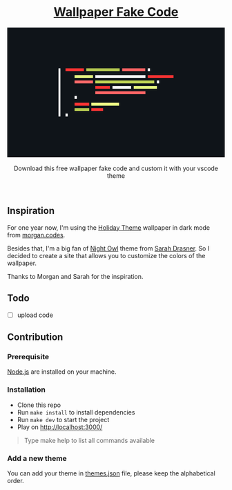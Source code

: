 <div align="center">
    <h1><a href="https://wallpaper-fake-code.vercel.app/">Wallpaper Fake Code</a></h1>

<img
    height="300"
    width="600"
    alt="Wallpaper Fake Code"
    src="./wallpaper-fake-code.png"
/>

<p>Download this free wallpaper fake code and custom it with your vscode theme</p>

<br />
</div>

## Inspiration

For one year now, I'm using the [Holiday Theme](https://www.morgan.codes/wallpapers/) wallpaper in dark mode from
[morgan.codes](https://www.instagram.com/morgan.codes/).

Besides that, I'm a big fan of [Night Owl](https://github.com/sdras/night-owl-vscode-theme) theme from [Sarah Drasner](https://twitter.com/sarah_edo). So I decided to create a site that allows you to customize the colors of the wallpaper.

Thanks to Morgan and Sarah for the inspiration.

## Todo

-   [ ] upload code

## Contribution

### Prerequisite

[Node.js](https://nodejs.org/en/) are installed on your machine.

### Installation

-   Clone this repo
-   Run `make install` to install dependencies
-   Run `make dev` to start the project
-   Play on [http://localhost:3000/](http://localhost:3000/)

> Type make help to list all commands available

### Add a new theme

You can add your theme in [themes.json](./src/themes.json) file, please keep the alphabetical order.
